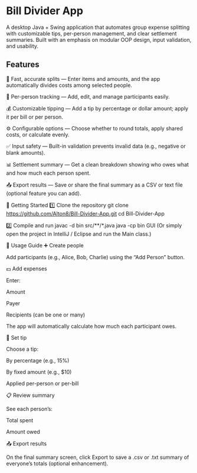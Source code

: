 # Bill Divider App

A desktop Java + Swing application that automates group expense splitting with customizable tips, per-person management, and clear settlement summaries. Built with an emphasis on modular OOP design, input validation, and usability.

## Features

🧮 Fast, accurate splits — Enter items and amounts, and the app automatically divides costs among selected people.

👥 Per-person tracking — Add, edit, and manage participants easily.

💰 Customizable tipping — Add a tip by percentage or dollar amount; apply it per bill or per person.

⚙️ Configurable options — Choose whether to round totals, apply shared costs, or calculate evenly.

✅ Input safety — Built-in validation prevents invalid data (e.g., negative or blank amounts).

📊 Settlement summary — Get a clean breakdown showing who owes what and how much each person spent.

📤 Export results — Save or share the final summary as a CSV or text file (optional feature you can add).

🚀 Getting Started
1️⃣ Clone the repository
git clone https://github.com/Alton8/Bill-Divider-App.git
cd Bill-Divider-App

2️⃣ Compile and run
javac -d bin src/**/*.java
java -cp bin GUI
(Or simply open the project in IntelliJ / Eclipse and run the Main class.)

🧩 Usage Guide
➕ Create people

Add participants (e.g., Alice, Bob, Charlie) using the “Add Person” button.

💵 Add expenses

Enter:

Amount

Payer

Recipients (can be one or many)

The app will automatically calculate how much each participant owes.

💫 Set tip

Choose a tip:

By percentage (e.g., 15%)

By fixed amount (e.g., $10)

Applied per-person or per-bill

📋 Review summary

See each person’s:

Total spent

Amount owed

📤 Export results

On the final summary screen, click Export to save a .csv or .txt summary of everyone’s totals (optional enhancement).
